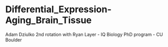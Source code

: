 # Differential_Expression-Aging_Brain_Tissue
Adam Dziulko 2nd rotation with Ryan Layer - IQ Biology PhD program - CU Boulder
